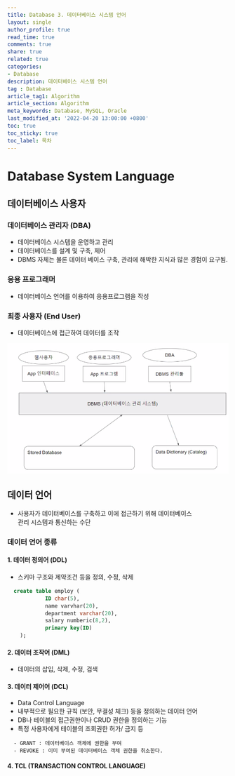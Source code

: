 ```yaml
---
title: Database 3. 데이터베이스 시스템 언어
layout: single
author_profile: true
read_time: true
comments: true
share: true
related: true
categories:
- Database
description: 데이터베이스 시스템 언어
tag : Database
article_tag1: Algorithm
article_section: Algorithm
meta_keywords: Database, MySQL, Oracle
last_modified_at: '2022-04-20 13:00:00 +0800'
toc: true
toc_sticky: true
toc_label: 목차
---
```


Database System Language
===========================

## 데이터베이스 사용자

### 데이터베이스 관리자 (DBA)

* 데이터베이스 시스템을 운영하고 관리
* 데이터베이스를 설계 및 구축, 제어
* DBMS 자체는 물론 데이터 베이스 구축, 관리에 해박한 지식과 많은 경험이 요구됨.

### 응용 프로그래머

* 데이터베이스 언어를 이용하여 응용프로그램을 작성

### 최종 사용자 (End User)

* 데이터베이스에 접근하여 데이터를 조작

![alt](/assets/images/post/Database/DBMS2.png)

## 데이터 언어

* 사용자가 데이터베이스를 구축하고 이에 접근하기 위해 데이터베이스   
  관리 시스템과 통신하는 수단

### 데이터 언어 종류
#### 1. 데이터 정의어 (DDL)
* 스키마 구조와 제약조건 등을 정의, 수정, 삭제

```SQL
  create table employ (
            ID char(5),
            name varvhar(20),
            department varchar(20),
            salary numberic(8,2),
            primary key(ID)
    );
```

#### 2. 데이터 조작어 (DML)
* 데이터의 삽입, 삭제, 수정, 검색

#### 3. 데이터 제어어 (DCL)
* Data Control Language
* 내부적으로 필요한 규칙 (보안, 무결성 체크) 등을 정의하는 데이터 언어
* DB나 테이블의 접근권한이나 CRUD 권한을 정의하는 기능
* 특정 사용자에게 테이블의 조회권한 허가/ 금지 등

```
  - GRANT : 데이터베이스 객체에 권한을 부여
  - REVOKE : 이미 부여된 데이터베이스 객체 권한을 취소한다.
```

#### 4. TCL (TRANSACTION CONTROL LANGUAGE)